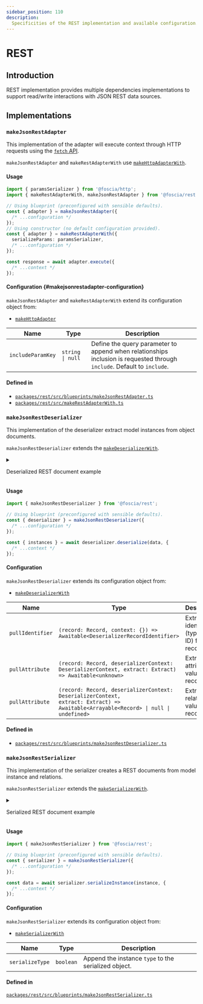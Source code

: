 ```yaml
---
sidebar_position: 110
description:
  Specificities of the REST implementation and available configuration.
---
```


# REST

## Introduction

REST implementation provides multiple dependencies implementations to support
read/write interactions with JSON REST data sources.

## Implementations

### `makeJsonRestAdapter`

This implementation of the adapter will execute context through HTTP requests
using the
[`fetch` API](https://developer.mozilla.org/en-US/docs/Web/API/Fetch_API).

`makeJsonRestAdapter` and `makeRestAdapterWith` use
[`makeHttpAdapterWith`](/docs/reference/implementations/http#makehttpadapter).

#### Usage

```typescript
import { paramsSerializer } from '@foscia/http';
import { makeRestAdapterWith, makeJsonRestAdapter } from '@foscia/rest';

// Using blueprint (preconfigured with sensible defaults).
const { adapter } = makeJsonRestAdapter({
  /* ...configuration */
});
// Using constructor (no default configuration provided).
const { adapter } = makeRestAdapterWith({
  serializeParams: paramsSerializer,
  /* ...configuration */
});

const response = await adapter.execute({
  /* ...context */
});
```

#### Configuration {#makejsonrestadapter-configuration}

`makeJsonRestAdapter` and `makeRestAdapterWith` extend its configuration object from:

-  [`makeHttpAdapter`](/docs/reference/implementations/http#makehttpadapter-configuration)

| Name              | Type                            | Description                                                                                                             |
|-------------------| ------------------------------- |-------------------------------------------------------------------------------------------------------------------------|
| `includeParamKey` | <code>string &vert; null</code> | Define the query parameter to append when relationships inclusion is requested through `include`. Default to `include`. |

#### Defined in

- [`packages/rest/src/blueprints/makeJsonRestAdapter.ts`](https://github.com/foscia-dev/foscia/blob/main/packages/rest/src/blueprints/makeJsonRestAdapter.ts)
- [`packages/rest/src/makeRestAdapterWith.ts`](https://github.com/foscia-dev/foscia/blob/main/packages/rest/src/makeRestAdapterWith.ts)

### `makeJsonRestDeserializer`

This implementation of the deserializer extract model instances from object
documents.

`makeJsonRestDeserializer` extends the
[`makeDeserializerWith`](/docs/reference/implementations/serialization#makedeserializerwith).

<details>

<summary>

Deserialized REST document example

</summary>

Here is an example of a REST document which `makeJsonRestDeserializer` can deserialize
to model instances.

```json
[
  {
    "id": "1",
    "title": "Foo",
    "body": "Foo Body",
    "publishedAt": "2023-10-24T10:00:00.000Z",
    "comments": [
      {
        "id": "1",
        "body": "Foo Comment"
      },
      {
        "id": "2",
        "body": "Bar Comment"
      }
    ]
  },
  {
    "type": "posts",
    "id": "2",
    "title": "Bar",
    "body": "Bar Body",
    "publishedAt": null,
    "comments": []
  }
]
```

</details>

#### Usage

```typescript
import { makeJsonRestDeserializer } from '@foscia/rest';

// Using blueprint (preconfigured with sensible defaults).
const { deserializer } = makeJsonRestDeserializer({
  /* ...configuration */
});

const { instances } = await deserializer.deserialize(data, {
  /* ...context */
});
```

#### Configuration

`makeJsonRestDeserializer` extends its configuration object from:

- [`makeDeserializerWith`](/docs/reference/implementations/serialization#makedeserializerwith-configuration)

| Name             | Type                                                                                                                                                       | Description                                   |
|------------------|------------------------------------------------------------------------------------------------------------------------------------------------------------|-----------------------------------------------|
| `pullIdentifier` | `(record: Record, context: {}) => Awaitable<DeserializerRecordIdentifier>`                                                                                 | Extract identifier (type and ID) from record. |
| `pullAttribute`  | `(record: Record, deserializerContext: DeserializerContext, extract: Extract) => Awaitable<unknown>`                                                       | Extract raw attribute value from record.      |
| `pullAttribute`  | <code>(record: Record, deserializerContext: DeserializerContext, extract: Extract) => Awaitable\<Arrayable\<Record\> &vert; null &vert; undefined\></code> | Extract raw relation value from record.       |

#### Defined in

- [`packages/rest/src/blueprints/makeJsonRestDeserializer.ts`](https://github.com/foscia-dev/foscia/blob/main/packages/rest/src/blueprints/makeJsonRestDeserializer.ts)

### `makeJsonRestSerializer`

This implementation of the serializer creates a REST documents from model
instance and relations.

`makeJsonRestSerializer` extends the
[`makeSerializerWith`](/docs/reference/implementations/serialization#makeserializerwith).

<details>

<summary>

Serialized REST document example

</summary>

Here is an example of a REST document which `makeJsonRestSerializer` can
create from a model instance.

```json
{
  "id": "1",
  "title": "Foo",
  "body": "Foo Body",
  "publishedAt": "2023-10-24T10:00:00.000Z",
  "comments": ["1", "2"]
}
```

</details>

#### Usage

```typescript
import { makeJsonRestSerializer } from '@foscia/rest';

// Using blueprint (preconfigured with sensible defaults).
const { serializer } = makeJsonRestSerializer({
  /* ...configuration */
});

const data = await serializer.serializeInstance(instance, {
  /* ...context */
});
```

#### Configuration

`makeJsonRestSerializer` extends its configuration object from:

- [`makeSerializerWith`](/docs/reference/implementations/serialization#makeserializerwith-configuration)

| Name            | Type      | Description                                          |
|-----------------|-----------|------------------------------------------------------|
| `serializeType` | `boolean` | Append the instance `type` to the serialized object. |

#### Defined in

[`packages/rest/src/blueprints/makeJsonRestSerializer.ts`](https://github.com/foscia-dev/foscia/blob/main/packages/rest/src/blueprints/makeJsonRestSerializer.ts)
